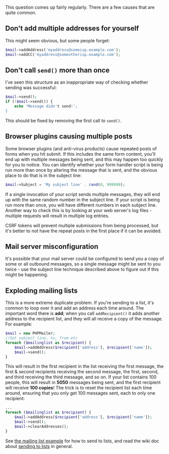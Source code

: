 This question comes up fairly regularly. There are a few causes that are quite common.

## Don't add multiple addresses for yourself
This might seem obvious, but some people forget:

```php
$mail->addAddress('myaddress@someisp.example.com');
$mail->addCC('myaddress@someotherisp.example.com');
```

## Don't call `send()` more than once
I've seen this structure as an inappropriate way of checking whether sending was successful:

```php
$mail->send();
if (!$mail->send()) {
    echo 'Message didn't send!';
}
```

This should be fixed by removing the first call to `send()`.

## Browser plugins causing multiple posts
Some browser plugins (and anti-virus products) cause repeated posts of forms when you hit submit. If this includes the same form content, you'll end up with multiple messages being sent, and this may happen too quickly for you to notice. You can identify whether your form handler script is being run more than once by altering the message that is sent, and the obvious place to do that is in the subject line:

```php
$mail->Subject = 'My subject line' . rand(0, 999999);
```
If a single invocation of your script sends multiple messages, they will end up with the same random number in the subject line. If your script is being run more than once, you will have different numbers in each subject line. Another way to check this is by looking at your web server's log files - multiple requests will result in multiple log entries.

CSRF tokens will prevent multiple submissions from being processed, but it's better to not have the repeat posts in the first place if it can be avoided.

## Mail server misconfiguration
It's possible that your mail server could be configured to send you a copy of some or all outbound messages, so a single message might be sent to you twice - use the subject line technique described above to figure out if this might be happening.

## Exploding mailing lists
This is a more extreme duplicate problem. If you're sending to a list, it's common to loop over it and add an address each time around. The important word there is **add**; when you call `addRecipient()` it adds another address to the recipient list, and they will all receive a copy of the message. For example:

```php
$mail = new PHPMailer;
//Set subject line, to, from etc
foreach ($mailinglist as $recipient) {
    $mail->addAddress($recipient['address'], $recipient['name']);
    $mail->send();
}
```
This will result in the first recipient in the list receiving the first message, the first & second recipients receiving the second message, the first, second, and third receiving the third message, and so on. If your list contains 100 people, this will result in **5050** messages being sent, and the first recipient will receive **100 copies**!
The trick is to reset the recipient list each time around, ensuring that you only get 100 messages sent, each to only one recipient:

```php
...
foreach ($mailinglist as $recipient) {
    $mail->addAddress($recipient['address'], $recipient['name']);
    $mail->send();
    $mail->clearAddresses();
}
```
See [the mailing list example](https://github.com/PHPMailer/PHPMailer/blob/master/examples/mailing_list.phps) for how to send to lists, and read the wiki doc about [sending to lists](https://github.com/PHPMailer/PHPMailer/wiki/Sending-to-lists) in general.